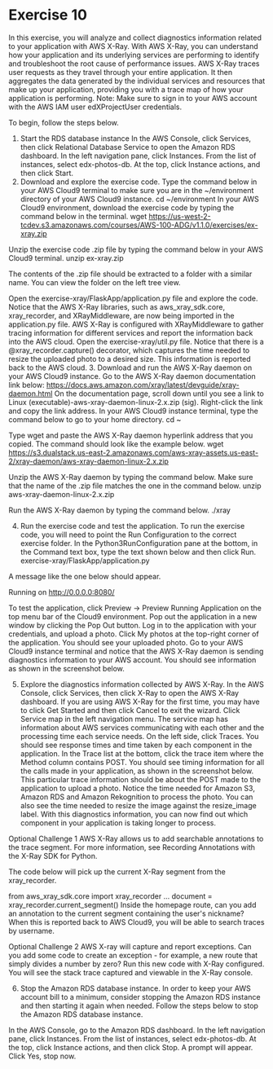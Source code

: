 # Exercise 10

In this exercise, you will analyze and collect diagnostics information related to your application with AWS X-Ray. With AWS X-Ray, you can understand how your application and its underlying services are performing to identify and troubleshoot the root cause of performance issues. AWS X-Ray traces user requests as they travel through your entire application. It then aggregates the data generated by the individual services and resources that make up your application, providing you with a trace map of how your application is performing. 
Note: Make sure to sign in to your AWS account with the AWS IAM user edXProjectUser credentials.

To begin, follow the steps below.

1. Start the RDS database instance
In the AWS Console, click Services, then click Relational Database Service to open the Amazon RDS dashboard.
In the left navigation pane, click Instances. From the list of instances, select edx-photos-db.
At the top, click Instance actions, and then click Start.
2. Download and explore the exercise code.
Type the command below in your AWS Cloud9 terminal to make sure you are in the ~/environment directory of your AWS Cloud9 instance.
cd ~/environment
In your AWS Cloud9 environment, download the exercise code by typing the command below in the terminal.
wget https://us-west-2-tcdev.s3.amazonaws.com/courses/AWS-100-ADG/v1.1.0/exercises/ex-xray.zip

Unzip the exercise code .zip file by typing the command below in your AWS Cloud9 terminal.
unzip ex-xray.zip

The contents of the .zip file should be extracted to a folder with a similar name. You can view the folder on the left tree view.

Open the exercise-xray/FlaskApp/application.py file and explore the code. Notice that the AWS X-Ray libraries, such as aws_xray_sdk.core, xray_recorder, and XRayMiddleware, are now being imported in the application.py file. AWS X-Ray is configured with XRayMiddleware to gather tracing information for different services and report the information back into the AWS cloud.
Open the exercise-xray/util.py file. Notice that there is a @xray_recorder.capture() decorator, which captures the time needed to resize the uploaded photo to a desired size. This information is reported back to the AWS cloud.
3. Download and run the AWS X-Ray daemon on your AWS Cloud9 instance.
Go to the AWS X-Ray daemon documentation link below: 
https://docs.aws.amazon.com/xray/latest/devguide/xray-daemon.html
On the documentation page, scroll down until you see a link to Linux (executable)-aws-xray-daemon-linux-2.x.zip (sig). Right-click the link and copy the link address.
In your AWS Cloud9 instance terminal, type the command below to go to your home directory.
cd ~

Type wget and paste the AWS X-Ray daemon hyperlink address that you copied. The command should look like the example below.
wget https://s3.dualstack.us-east-2.amazonaws.com/aws-xray-assets.us-east-2/xray-daemon/aws-xray-daemon-linux-2.x.zip

Unzip the AWS X-Ray daemon by typing the command below. Make sure that the name of the .zip file matches the one in the command below.
unzip aws-xray-daemon-linux-2.x.zip

Run the AWS X-Ray daemon by typing the command below.
./xray

4. Run the exercise code and test the application.
To run the exercise code, you will need to point the Run Configuration to the correct exercise folder. In the Python3RunConfiguration pane at the bottom, in the Command text box, type the text shown below and then click Run.
exercise-xray/FlaskApp/application.py

A message like the one below should appear.

Running on http://0.0.0.0:8080/

To test the application, click Preview -> Preview Running Application on the top menu bar of the Cloud9 environment.
Pop out the application in a new window by clicking the Pop Out button.
Log in to the application with your credentials, and upload a photo. Click My photos at the top-right corner of the application. You should see your uploaded photo.
Go to your AWS Cloud9 instance terminal and notice that the AWS X-Ray daemon is sending diagnostics information to your AWS account. You should see information as shown in the screenshot below.

5. Explore the diagnostics information collected by AWS X-Ray.
In the AWS Console, click Services, then click X-Ray to open the AWS X-Ray dashboard.
If you are using AWS X-Ray for the first time, you may have to click Get Started and then click Cancel to exit the wizard.
Click Service map in the left navigation menu. The service map has information about AWS services communicating with each other and the processing time each service needs.
On the left side, click Traces. You should see response times and time taken by each component in the application.
In the Trace list at the bottom, click the trace item where the Method column contains POST. You should see timing information for all the calls made in your application, as shown in the screenshot below. This particular trace information should be about the POST made to the application to upload a photo. Notice the time needed for Amazon S3, Amazon RDS and Amazon Rekognition to process the photo. You can also see the time needed to resize the image against the resize_image label. 
With this diagnostics information, you can now find out which component in your application is taking longer to process.

Optional Challenge 1
AWS X-Ray allows us to add searchable annotations to the trace segment. For more information, see Recording Annotations with the X-Ray SDK for Python.

The code below will pick up the current X-Ray segment from the xray_recorder.

from aws_xray_sdk.core import xray_recorder
...
document = xray_recorder.current_segment()
Inside the homepage route, can you add an annotation to the current segment containing the user's nickname? When this is reported back to AWS Cloud9, you will be able to search traces by username.

Optional Challenge 2
AWS X-ray will capture and report exceptions. Can you add some code to create an exception - for example, a new route that simply divides a number by zero? Run this new code with X-Ray configured. You will see the stack trace captured and viewable in the X-Ray console.

6. Stop the Amazon RDS database instance.
In order to keep your AWS account bill to a minimum, consider stopping the Amazon RDS instance and then starting it again when needed. Follow the steps below to stop the Amazon RDS database instance.

In the AWS Console, go to the Amazon RDS dashboard.
In the left navigation pane, click Instances. From the list of instances, select edx-photos-db.
At the top, click Instance actions, and then click Stop. A prompt will appear. Click Yes, stop now.